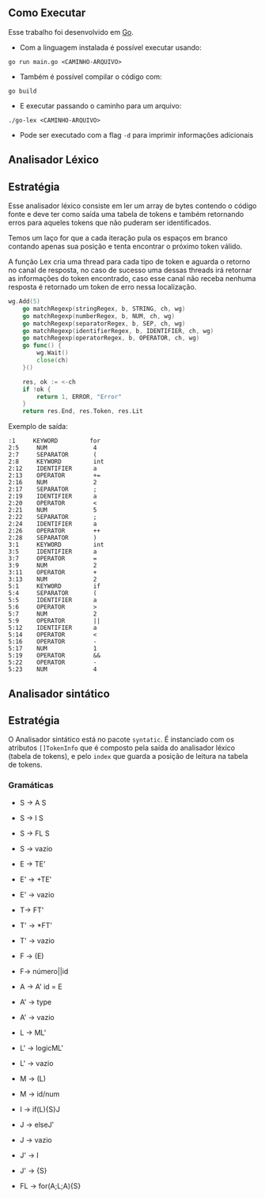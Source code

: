 ## Como Executar

Esse trabalho foi desenvolvido em [Go](https://go.dev/).

- Com a linguagem instalada é possível executar usando:
```
go run main.go <CAMINHO-ARQUIVO>
```

- Também é possível compilar o código com:
```
go build
```

- E executar passando o caminho para um arquivo:
```
./go-lex <CAMINHO-ARQUIVO>
```

- Pode ser executado com a flag `-d` para imprimir informações adicionais

## Analisador Léxico

## Estratégia

Esse analisador léxico consiste em ler um array de bytes contendo o código fonte e deve ter como saída uma tabela de tokens e também retornando erros para aqueles tokens que não puderam ser identificados.

Temos um laço for que a cada iteração pula os espaços em branco contando apenas sua posição e tenta encontrar o próximo token válido.

A função Lex cria uma thread para cada tipo de token e aguarda o retorno no canal de resposta, no caso de sucesso uma dessas threads irá retornar as informações do token encontrado, caso esse canal não receba nenhuma resposta é retornado um token de erro nessa localização.
```go
wg.Add(5)
	go matchRegexp(stringRegex, b, STRING, ch, wg)
	go matchRegexp(numberRegex, b, NUM, ch, wg)
	go matchRegexp(separatorRegex, b, SEP, ch, wg)
	go matchRegexp(identifierRegex, b, IDENTIFIER, ch, wg)
	go matchRegexp(operatorRegex, b, OPERATOR, ch, wg)
	go func() {
		wg.Wait()
		close(ch)
	}()

	res, ok := <-ch
	if !ok {
		return 1, ERROR, "Error"
	}
	return res.End, res.Token, res.Lit
``` 
Exemplo de saída:
```
:1     KEYWORD         for
2:5     NUM             4
2:7     SEPARATOR       (
2:8     KEYWORD         int
2:12    IDENTIFIER      a
2:13    OPERATOR        +=
2:16    NUM             2
2:17    SEPARATOR       ;
2:19    IDENTIFIER      a
2:20    OPERATOR        <
2:21    NUM             5
2:22    SEPARATOR       ;
2:24    IDENTIFIER      a
2:26    OPERATOR        ++
2:28    SEPARATOR       )
3:1     KEYWORD         int
3:5     IDENTIFIER      a
3:7     OPERATOR        =
3:9     NUM             2
3:11    OPERATOR        +
3:13    NUM             2
5:1     KEYWORD         if
5:4     SEPARATOR       (
5:5     IDENTIFIER      a
5:6     OPERATOR        >
5:7     NUM             2
5:9     OPERATOR        ||
5:12    IDENTIFIER      a
5:14    OPERATOR        <
5:16    OPERATOR        -
5:17    NUM             1
5:19    OPERATOR        &&
5:22    OPERATOR        -
5:23    NUM             4
```
## Analisador sintático

## Estratégia

O Analisador sintático está no pacote `syntatic`. É instanciado com os atributos `[]TokenInfo` que é composto pela saída do analisador léxico (tabela de tokens), e pelo `index` que guarda a posição de leitura na tabela de tokens.

### Gramáticas

- S -> A S
- S -> I S
- S -> FL S
- S -> vazio

- E -> TE'
- E' -> +TE'
- E' -> vazio
- T-> FT'
- T' -> *FT'
- T' -> vazio
- F -> (E)
- F-> número||id

- A  -> A' id = E
- A' -> type
- A' -> vazio

- L  -> ML'
- L' -> logicML'
- L' -> vazio
- M  -> (L)
- M  -> id/num

- I  -> if(L){S}J
- J  -> elseJ'
- J  -> vazio
- J' -> I
- J' -> {S}

- FL -> for(A;L;A){S}
